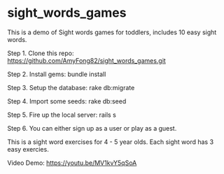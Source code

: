 # sight_words_games
This is a demo of Sight words games for toddlers, includes 10 easy sight words.

Step 1. Clone this repo: https://github.com/AmyFong82/sight_words_games.git

Step 2. Install gems: bundle install

Step 3. Setup the database: rake db:migrate

Step 4. Import some seeds: rake db:seed

Step 5. Fire up the local server: rails s

Step 6. You can either sign up as a user or play as a guest.

This is a sight word exercises for 4 - 5 year olds. Each sight word has 3 easy exercies.

Video Demo: https://youtu.be/MV1kvY5qSoA